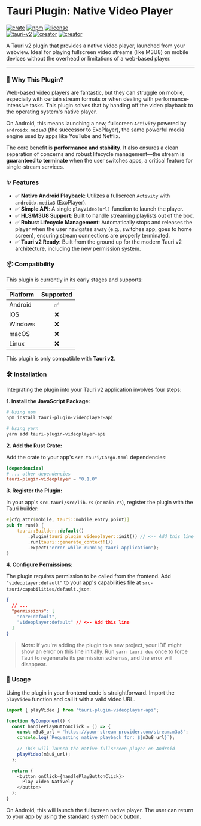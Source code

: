 # Tauri Plugin: Native Video Player

 [![crate](https://img.shields.io/crates/v/tauri-plugin-videoplayer.svg?logo=rust&logoColor=white)](https://crates.io/crates/tauri-plugin-videoplayer) [![npm](https://img.shields.io/npm/v/tauri-plugin-videoplayer-api?logo=npm&logoColor=white)](https://www.npmjs.com/package/tauri-plugin-videoplayer-api) [![license](https://img.shields.io/crates/l/tauri-plugin-videoplayer?logo=github&logoColor=white)](https://github.com/YeonV/tauri-plugin-videoplayer/blob/main/LICENSE) <br/> [![tauri-v2](https://img.shields.io/badge/Tauri-v2.0-blue.svg?logo=tauri&logoColor=white)](https://v2.tauri.app/) [![creator](https://img.shields.io/badge/CREATOR-Yeon-blue.svg?logo=github&logoColor=white)](https://github.com/YeonV) [![creator](https://img.shields.io/badge/A.K.A-Blade-darkred.svg?logo=github&logoColor=white)](https://github.com/YeonV)

A Tauri v2 plugin that provides a native video player, launched from your webview. Ideal for playing fullscreen video streams (like M3U8) on mobile devices without the overhead or limitations of a web-based player.

---

### 🤔 Why This Plugin?

Web-based video players are fantastic, but they can struggle on mobile, especially with certain stream formats or when dealing with performance-intensive tasks. This plugin solves that by handing off the video playback to the operating system's native player.

On Android, this means launching a new, fullscreen `Activity` powered by `androidx.media3` (the successor to ExoPlayer), the same powerful media engine used by apps like YouTube and Netflix.

The core benefit is **performance and stability**. It also ensures a clean separation of concerns and robust lifecycle management—the stream is **guaranteed to terminate** when the user switches apps, a critical feature for single-stream services.

### ✨ Features

-   ✅ **Native Android Playback**: Utilizes a fullscreen `Activity` with `androidx.media3` (ExoPlayer).
-   ✅ **Simple API**: A single `playVideo(url)` function to launch the player.
-   ✅ **HLS/M3U8 Support**: Built to handle streaming playlists out of the box.
-   ✅ **Robust Lifecycle Management**: Automatically stops and releases the player when the user navigates away (e.g., switches app, goes to home screen), ensuring stream connections are properly terminated.
-   ✅ **Tauri v2 Ready**: Built from the ground up for the modern Tauri v2 architecture, including the new permission system.

### 📦 Compatibility

This plugin is currently in its early stages and supports:

| Platform | Supported |
| :------- | :-------: |
| Android  |    ✅     |
| iOS      |    ❌     |
| Windows  |    ❌     |
| macOS    |    ❌     |
| Linux    |    ❌     |

This plugin is only compatible with **Tauri v2**.

### 🛠️ Installation

Integrating the plugin into your Tauri v2 application involves four steps:

**1. Install the JavaScript Package:**

```bash
# Using npm
npm install tauri-plugin-videoplayer-api

# Using yarn
yarn add tauri-plugin-videoplayer-api
```

**2. Add the Rust Crate:**

Add the crate to your app's `src-tauri/Cargo.toml` dependencies:
```toml
[dependencies]
# ... other dependencies
tauri-plugin-videoplayer = "0.1.0"
```

**3. Register the Plugin:**

In your app's `src-tauri/src/lib.rs` (or `main.rs`), register the plugin with the Tauri builder:

```rust
#[cfg_attr(mobile, tauri::mobile_entry_point)]
pub fn run() {
    tauri::Builder::default()
        .plugin(tauri_plugin_videoplayer::init()) // <-- Add this line
        .run(tauri::generate_context!())
        .expect("error while running tauri application");
}
```

**4. Configure Permissions:**

The plugin requires permission to be called from the frontend. Add `"videoplayer:default"` to your app's capabilities file at `src-tauri/capabilities/default.json`:

```json
{
  // ...
  "permissions": [
    "core:default",
    "videoplayer:default" // <-- Add this line
  ]
}
```
> **Note:** If you're adding the plugin to a new project, your IDE might show an error on this line initially. Run `yarn tauri dev` once to force Tauri to regenerate its permission schemas, and the error will disappear.

### 🚀 Usage

Using the plugin in your frontend code is straightforward. Import the `playVideo` function and call it with a valid video URL.

```typescript
import { playVideo } from 'tauri-plugin-videoplayer-api';

function MyComponent() {
  const handlePlayButtonClick = () => {
    const m3u8_url = 'https://your-stream-provider.com/stream.m3u8';
    console.log(`Requesting native playback for: ${m3u8_url}`);
    
    // This will launch the native fullscreen player on Android
    playVideo(m3u8_url);
  };

  return (
    <button onClick={handlePlayButtonClick}>
      Play Video Natively
    </button>
  );
}
```

On Android, this will launch the fullscreen native player. The user can return to your app by using the standard system back button.

